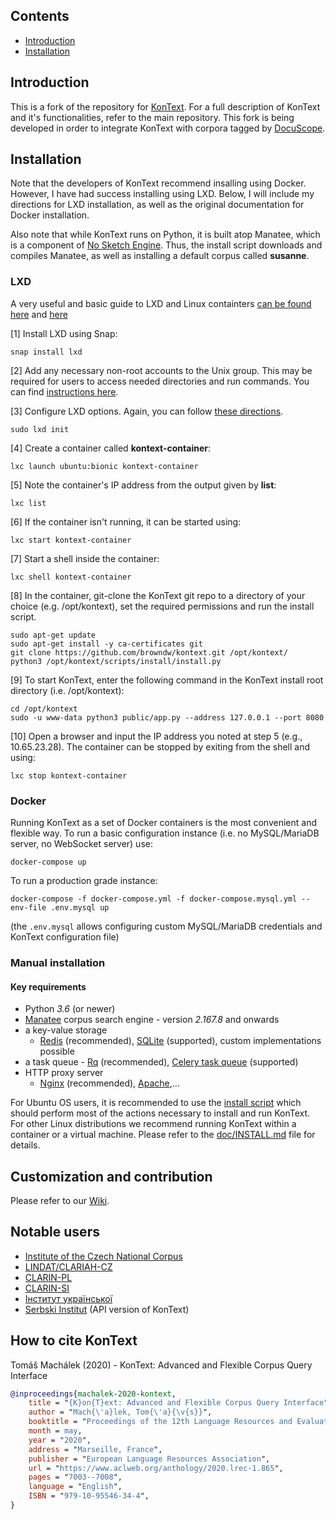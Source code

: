 ## Contents

* [Introduction](#introduction)
* [Installation](#installation)

## Introduction

This is a fork of the repository for [KonText](https://github.com/czcorpus/kontext). For a full description of KonText and it's functionalities, refer to the main repository. This fork is being developed in order to integrate KonText with corpora tagged by [DocuScope](https://www.cmu.edu/dietrich/english/research-and-publications/docuscope.html).


## Installation

Note that the developers of KonText recommend insalling using Docker. However, I have had success installing using LXD. Below, I will include my directions for LXD installation, as well as the original documentation for Docker installation.

Also note that while KonText runs on Python, it is built atop Manatee, which is a component of [No Sketch Engine](https://nlp.fi.muni.cz/trac/noske). Thus, the install script downloads and compiles Manatee, as well as installing a default corpus called **susanne**.

### LXD

A very useful and basic guide to LXD and Linux containters [can be found here](https://ubuntu.com/blog/lxd-2-0-your-first-lxd-container/) and [here](https://linuxcontainers.org/lxd/docs/master/)

[1] Install LXD using Snap:

```shell
snap install lxd
```

[2] Add any necessary non-root accounts to the Unix group. This may be required for users to access needed directories and run commands. You can find [instructions here](https://www.digitalocean.com/community/tutorials/how-to-install-and-configure-lxd-on-ubuntu-20-04).

[3] Configure LXD options. Again, you can follow [these directions](https://www.digitalocean.com/community/tutorials/how-to-install-and-configure-lxd-on-ubuntu-20-04).

```shell
sudo lxd init
```
[4] Create a container called **kontext-container**:

```shell
lxc launch ubuntu:bionic kontext-container
```

[5] Note the container's IP address from the output given by **list**:

```shell
lxc list
```

[6] If the container isn't running, it can be started using:

```shell
lxc start kontext-container
```

[7] Start a shell inside the container:

```shell
lxc shell kontext-container
```
[8] In the container, git-clone the KonText git repo to a directory of your choice (e.g. /opt/kontext), set the required permissions and run the install script.

```shell
sudo apt-get update
sudo apt-get install -y ca-certificates git
git clone https://github.com/browndw/kontext.git /opt/kontext/
python3 /opt/kontext/scripts/install/install.py
```
[9] To start KonText, enter the following command in the KonText install root directory (i.e. /opt/kontext):

```shell
cd /opt/kontext
sudo -u www-data python3 public/app.py --address 127.0.0.1 --port 8080
```
[10] Open a browser and input the IP address you noted at step 5 (e.g., 10.65.23.28). The container can be stopped by exiting from the shell and using:

```shell
lxc stop kontext-container
```


### Docker

Running KonText as a set of Docker containers is the most convenient and flexible way. To run a basic 
configuration instance (i.e. no MySQL/MariaDB server, no WebSocket server) use:

```shell
docker-compose up
```

To run a production grade instance:

```shell
docker-compose -f docker-compose.yml -f docker-compose.mysql.yml --env-file .env.mysql up
```

(the `.env.mysql` allows configuring custom MySQL/MariaDB credentials and KonText configuration file)


### Manual installation

#### Key requirements

* Python *3.6* (or newer)
* [Manatee](http://nlp.fi.muni.cz/trac/noske) corpus search engine - version *2.167.8* and onwards
* a key-value storage
    * [Redis](http://redis.io/) (recommended), [SQLite](https://sqlite.org/) (supported), custom implementations possible
* a task queue - [Rq](https://python-rq.org/) (recommended), [Celery task queue](http://www.celeryproject.org/) (supported)
* HTTP proxy server
  + [Nginx](http://nginx.org/) (recommended), [Apache](http://httpd.apache.org/),...


For Ubuntu OS users, it is recommended to use the [install script](scripts/install/install.py) which should 
perform most of the actions necessary to install and run KonText. For other Linux distributions we recommend
running KonText within a container or a virtual machine. Please refer to the [doc/INSTALL.md](doc/INSTALL.md) 
file for details.


## Customization and contribution

Please refer to our [Wiki](https://github.com/czcorpus/kontext/wiki/Development-and-customization).

## Notable users

* [Institute of the Czech National Corpus](https://kontext.korpus.cz/)
* [LINDAT/CLARIAH-CZ](https://ufal.mff.cuni.cz/lindat-kontext)
* [CLARIN-PL](https://kontext.clarin-pl.eu/)
* [CLARIN-SI](https://www.clarin.si/kontext/)
* [Інститут української](https://mova.institute/kontext/first_form)
* [Serbski Institut](https://www.serbski-institut.de) (API version of KonText)

## How to cite KonText

Tomáš Machálek (2020) - KonText: Advanced and Flexible Corpus Query Interface

```bibtex
@inproceedings{machalek-2020-kontext,
    title = "{K}on{T}ext: Advanced and Flexible Corpus Query Interface",
    author = "Mach{\'a}lek, Tom{\'a}{\v{s}}",
    booktitle = "Proceedings of the 12th Language Resources and Evaluation Conference",
    month = may,
    year = "2020",
    address = "Marseille, France",
    publisher = "European Language Resources Association",
    url = "https://www.aclweb.org/anthology/2020.lrec-1.865",
    pages = "7003--7008",
    language = "English",
    ISBN = "979-10-95546-34-4",
}
```

